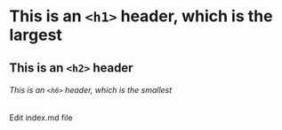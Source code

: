 # This is an `<h1>` header, which is the largest

## This is an `<h2>` header

###### This is an `<h6>` header, which is the smallest

Edit index.md file
